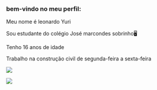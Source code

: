 ### bem-vindo no meu perfil:

Meu nome é leonardo Yuri

Sou estudante do colégio José marcondes sobrinho🖥️ 

Tenho 16 anos de idade

Trabalho na construção civil de segunda-feira a sexta-feira


![](https://media.tenor.com/1uMLsMjSPTAAAAAM/beer-hourbeer.gif)

![](https://media.tenor.com/klaDhDUBLCcAAAAM/african-kids.gif)
